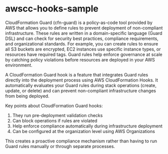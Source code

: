 # awscc-hooks-sample

CloudFormation Guard (cfn-guard) is a policy-as-code tool provided by AWS that allows you to define rules to prevent deployment of non-compliant infrastructure. These rules are written in a domain-specific language (Guard DSL) and can check for security best practices, compliance requirements, and organizational standards. For example, you can create rules to ensure all S3 buckets are encrypted, EC2 instances use specific instance types, or resources have required tags. Guard rules help enforce governance at scale by catching policy violations before resources are deployed in your AWS environment.

A CloudFormation Guard hook is a feature that integrates  Guard rules directly into the deployment process using AWS CloudFormation Hooks. It automatically evaluates your Guard rules during stack operations (create, update, or delete) and can prevent non-compliant infrastructure changes from being deployed.

Key points about CloudFormation Guard hooks:
1. They run pre-deployment validation checks
2. Can block  operations if rules are violated
3. Help enforce compliance automatically during infrastructure deployment
4. Can be configured at the organization level using AWS Organizations

This creates a proactive compliance mechanism rather than having to run Guard rules manually or through separate processes.
